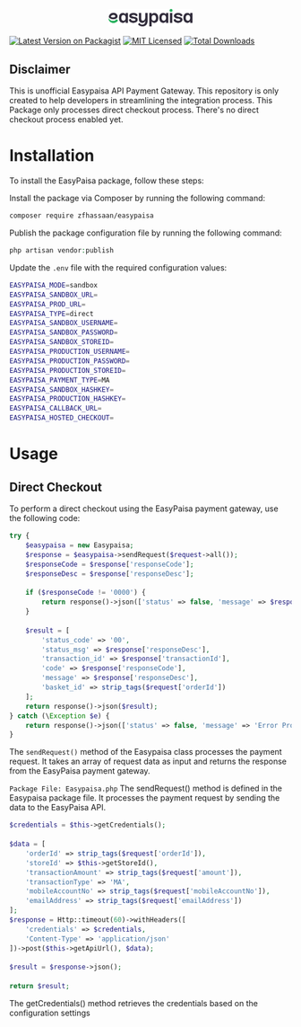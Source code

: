 <!--suppress ALL -->
<p align="center">
  <img src="logo.png" alt="EASYPAISA Payment Gateway" width="150"/><br/>
  <!-- <h3 align="center">Payfast</h3> -->
</p>

[![Latest Version on Packagist](https://img.shields.io/packagist/v/zfhassaan/easypaisa.svg?style=flat-square)](https://packagist.org/packages/zfhassaan/easypaisa)
[![MIT Licensed](https://img.shields.io/badge/license-MIT-brightgreen.svg?style=flat-square)](LICENSE.md)
[![Total Downloads](https://img.shields.io/packagist/dt/zfhassaan/easypaisa.svg?style=flat-square)](https://packagist.org/packages/zfhassaan/easypaisa)


## Disclaimer 
This is unofficial Easypaisa API Payment Gateway. This repository  is only created to help developers in streamlining the integration process. This Package only processes direct checkout process. There's no direct checkout process enabled yet.


# Installation
To install the EasyPaisa package, follow these steps:

Install the package via Composer by running the following command:

```bash
composer require zfhassaan/easypaisa
```

Publish the package configuration file by running the following command:

```php 
php artisan vendor:publish
```

Update the `.env` file with the required configuration values:

```bash
EASYPAISA_MODE=sandbox
EASYPAISA_SANDBOX_URL=
EASYPAISA_PROD_URL=
EASYPAISA_TYPE=direct
EASYPAISA_SANDBOX_USERNAME=
EASYPAISA_SANDBOX_PASSWORD=
EASYPAISA_SANDBOX_STOREID=
EASYPAISA_PRODUCTION_USERNAME=
EASYPAISA_PRODUCTION_PASSWORD=
EASYPAISA_PRODUCTION_STOREID=
EASYPAISA_PAYMENT_TYPE=MA
EASYPAISA_SANDBOX_HASHKEY=
EASYPAISA_PRODUCTION_HASHKEY=
EASYPAISA_CALLBACK_URL=
EASYPAISA_HOSTED_CHECKOUT=
```

# Usage

## Direct Checkout
To perform a direct checkout using the EasyPaisa payment gateway, use the following code:

```php 
try {
    $easypaisa = new Easypaisa;
    $response = $easypaisa->sendRequest($request->all());
    $responseCode = $response['responseCode'];
    $responseDesc = $response['responseDesc'];

    if ($responseCode != '0000') {
        return response()->json(['status' => false, 'message' => $responseDesc], Response::HTTP_NOT_ACCEPTABLE);
    }

    $result = [
        'status_code' => '00',
        'status_msg' => $response['responseDesc'],
        'transaction_id' => $response['transactionId'],
        'code' => $response['responseCode'],
        'message' => $response['responseDesc'],
        'basket_id' => strip_tags($request['orderId'])
    ];
    return response()->json($result);
} catch (\Exception $e) {
    return response()->json(['status' => false, 'message' => 'Error Processing Your Request.'], 500);
}
```

The `sendRequest()` method of the Easypaisa class processes the payment request. It takes an array of request data as input and returns the response from the EasyPaisa payment gateway.

`Package File: Easypaisa.php`
The sendRequest() method is defined in the Easypaisa package file. It processes the payment request by sending the data to the EasyPaisa API.

```php
$credentials = $this->getCredentials();

$data = [
    'orderId' => strip_tags($request['orderId']),
    'storeId' => $this->getStoreId(),
    'transactionAmount' => strip_tags($request['amount']),
    'transactionType' => 'MA',
    'mobileAccountNo' => strip_tags($request['mobileAccountNo']),
    'emailAddress' => strip_tags($request['emailAddress'])
];
$response = Http::timeout(60)->withHeaders([
    'credentials' => $credentials,
    'Content-Type' => 'application/json'
])->post($this->getApiUrl(), $data);

$result = $response->json();

return $result;
```

The getCredentials() method retrieves the credentials based on the configuration settings
